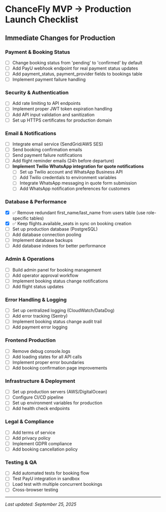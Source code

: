 # ChanceFly MVP → Production Launch Checklist

## Immediate Changes for Production

### Payment & Booking Status
- [ ] Change booking status from 'pending' to 'confirmed' by default
- [ ] Add PayU webhook endpoint for real payment status updates
- [ ] Add payment_status, payment_provider fields to bookings table
- [ ] Implement payment failure handling

### Security & Authentication  
- [ ] Add rate limiting to API endpoints
- [ ] Implement proper JWT token expiration handling
- [ ] Add API input validation and sanitization
- [ ] Set up HTTPS certificates for production domain

### Email & Notifications
- [ ] Integrate email service (SendGrid/AWS SES)
- [ ] Send booking confirmation emails
- [ ] Send payment failure notifications
- [ ] Add flight reminder emails (24h before departure)
- [ ] **Implement Twilio WhatsApp integration for quote notifications**
  - [ ] Set up Twilio account and WhatsApp Business API
  - [ ] Add Twilio credentials to environment variables
  - [ ] Integrate WhatsApp messaging in quote form submission
  - [ ] Add WhatsApp notification preferences for customers

### Database & Performance
- [x] ✅ Remove redundant first_name/last_name from users table (use role-specific tables)
- [x] ✅ Keep flights.available_seats in sync on booking creation
- [ ] Set up production database (PostgreSQL)
- [ ] Add database connection pooling
- [ ] Implement database backups
- [ ] Add database indexes for better performance

### Admin & Operations
- [ ] Build admin panel for booking management
- [ ] Add operator approval workflow
- [ ] Implement booking status change notifications
- [ ] Add flight status updates

### Error Handling & Logging
- [ ] Set up centralized logging (CloudWatch/DataDog)
- [ ] Add error tracking (Sentry)
- [ ] Implement booking status change audit trail
- [ ] Add payment error logging

### Frontend Production
- [ ] Remove debug console.logs
- [ ] Add loading states for all API calls
- [ ] Implement proper error boundaries
- [ ] Add booking confirmation page improvements

### Infrastructure & Deployment
- [ ] Set up production servers (AWS/DigitalOcean)
- [ ] Configure CI/CD pipeline
- [ ] Set up environment variables for production
- [ ] Add health check endpoints

### Legal & Compliance
- [ ] Add terms of service
- [ ] Add privacy policy
- [ ] Implement GDPR compliance
- [ ] Add booking cancellation policy

### Testing & QA
- [ ] Add automated tests for booking flow
- [ ] Test PayU integration in sandbox
- [ ] Load test with multiple concurrent bookings
- [ ] Cross-browser testing

---

*Last updated: September 25, 2025*